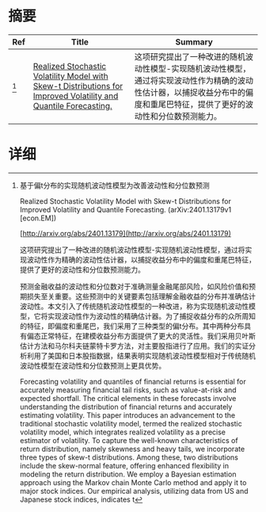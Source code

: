 # 摘要

| Ref | Title | Summary |
| --- | --- | --- |
| [^1] | [Realized Stochastic Volatility Model with Skew-t Distributions for Improved Volatility and Quantile Forecasting.](http://arxiv.org/abs/2401.13179) | 这项研究提出了一种改进的随机波动性模型-实现随机波动性模型，通过将实现波动性作为精确的波动性估计器，以捕捉收益分布中的偏度和重尾巴特征，提供了更好的波动性和分位数预测能力。 |

# 详细

[^1]: 基于偏t分布的实现随机波动性模型为改善波动性和分位数预测

    Realized Stochastic Volatility Model with Skew-t Distributions for Improved Volatility and Quantile Forecasting. (arXiv:2401.13179v1 [econ.EM])

    [http://arxiv.org/abs/2401.13179](http://arxiv.org/abs/2401.13179)

    这项研究提出了一种改进的随机波动性模型-实现随机波动性模型，通过将实现波动性作为精确的波动性估计器，以捕捉收益分布中的偏度和重尾巴特征，提供了更好的波动性和分位数预测能力。

    

    预测金融收益的波动性和分位数对于准确测量金融尾部风险，如风险价值和预期损失至关重要。这些预测中的关键要素包括理解金融收益的分布并准确估计波动性。本文引入了传统随机波动性模型的一种改进，称为实现随机波动性模型，它将实现波动性作为波动性的精确估计器。为了捕捉收益分布的众所周知的特征，即偏度和重尾巴，我们采用了三种类型的偏t分布。其中两种分布具有偏态正常特征，在建模收益分布方面提供了更大的灵活性。我们采用贝叶斯估计方法和马尔科夫链蒙特卡罗方法，对主要股指进行了应用。我们的实证分析利用了美国和日本股指数据，结果表明实现随机波动性模型相对于传统随机波动性模型在波动性和分位数预测上更具优势。

    Forecasting volatility and quantiles of financial returns is essential for accurately measuring financial tail risks, such as value-at-risk and expected shortfall. The critical elements in these forecasts involve understanding the distribution of financial returns and accurately estimating volatility. This paper introduces an advancement to the traditional stochastic volatility model, termed the realized stochastic volatility model, which integrates realized volatility as a precise estimator of volatility. To capture the well-known characteristics of return distribution, namely skewness and heavy tails, we incorporate three types of skew-t distributions. Among these, two distributions include the skew-normal feature, offering enhanced flexibility in modeling the return distribution. We employ a Bayesian estimation approach using the Markov chain Monte Carlo method and apply it to major stock indices. Our empirical analysis, utilizing data from US and Japanese stock indices, indicates t
    

